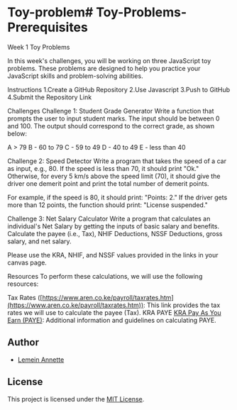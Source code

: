 # Toy-problem# Toy-Problems-Prerequisites
Week 1 Toy Problems

In this week's challenges, you will be working on three JavaScript toy problems. These problems are designed to help you practice your JavaScript skills and problem-solving abilities.

Instructions
1.Create a GitHub Repository
2.Use Javascript
3.Push to GitHub
4.Submit the Repository Link



Challenges
Challenge 1: Student Grade Generator
Write a function that prompts the user to input student marks. The input should be between 0 and 100. The output should correspond to the correct grade, as shown below:

A > 79
B - 60 to 79
C - 59 to 49
D - 40 to 49
E - less than 40

Challenge 2: Speed Detector 
Write a program that takes the speed of a car as input, e.g., 80. If the speed is less than 70, it should print "Ok." Otherwise, for every 5 km/s above the speed limit (70), it should give the driver one demerit point and print the total number of demerit points.

For example, if the speed is 80, it should print: "Points: 2."
If the driver gets more than 12 points, the function should print: "License suspended."

Challenge 3: Net Salary Calculator 
Write a program that calculates an individual's Net Salary by getting the inputs of basic salary and benefits. Calculate the payee (i.e., Tax), NHIF Deductions, NSSF Deductions, gross salary, and net salary.

Please use the KRA, NHIF, and NSSF values provided in the links in your canvas page.

Resources
To perform these calculations, we will use the following resources:

Tax Rates ([https://www.aren.co.ke/payroll/taxrates.htm](https://www.aren.co.ke/payroll/taxrates.htm)): This link provides the tax rates we will use to calculate the payee (Tax).
KRA PAYE [KRA Pay As You Earn (PAYE)](https://www.kra.go.ke/individual/calculate-tax/calculating-tax/paye): Additional information and guidelines on calculating PAYE.
## Author

- [Lemein Annette](https://github.com/KelvinNaikuni)

## License

This project is licensed under the [MIT License](LICENSE).
